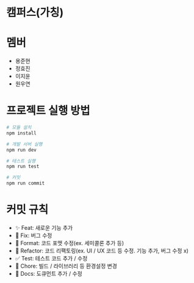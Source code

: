 # 캠퍼스(가칭)

# 멤버

- 용준현
- 정효진
- 이지윤
- 원우연

# 프로젝트 실행 방법

```bash
# 모듈 설치
npm install

# 개발 서버 실행
npm run dev

# 테스트 실행
npm run test

# 커밋
npm run commit
```

# 커밋 규칙

- ✨ Feat: 새로운 기능 추가
- 🐛 Fix: 버그 수정
- 💄 Format: 코드 포맷 수정(ex. 세미콜론 추가 등)
- 🤖 Refactor: 코드 리팩토링(ex. UI / UX 코드 등 수정. 기능 추가, 버그 수정 x)
- ✅ Test: 테스트 코드 추가 / 수정
- 🚚 Chore: 빌드 / 라이브러리 등 환경설정 변경
- 📝 Docs: 도큐먼트 추가 / 수정
